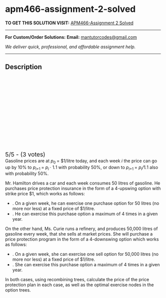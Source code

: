 # apm466-assignment-2-solved
**TO GET THIS SOLUTION VISIT:** [APM466-Assignment 2 Solved](https://mantutor.com/product/apm466-assignment-2-solved/)


---

**For Custom/Order Solutions:** **Email:** mantutorcodes@gmail.com  

*We deliver quick, professional, and affordable assignment help.*

---

<h2>Description</h2>



<div class="kk-star-ratings kksr-auto kksr-align-center kksr-valign-top" data-payload="{&quot;align&quot;:&quot;center&quot;,&quot;id&quot;:&quot;62741&quot;,&quot;slug&quot;:&quot;default&quot;,&quot;valign&quot;:&quot;top&quot;,&quot;ignore&quot;:&quot;&quot;,&quot;reference&quot;:&quot;auto&quot;,&quot;class&quot;:&quot;&quot;,&quot;count&quot;:&quot;3&quot;,&quot;legendonly&quot;:&quot;&quot;,&quot;readonly&quot;:&quot;&quot;,&quot;score&quot;:&quot;5&quot;,&quot;starsonly&quot;:&quot;&quot;,&quot;best&quot;:&quot;5&quot;,&quot;gap&quot;:&quot;4&quot;,&quot;greet&quot;:&quot;Rate this product&quot;,&quot;legend&quot;:&quot;5\/5 - (3 votes)&quot;,&quot;size&quot;:&quot;24&quot;,&quot;title&quot;:&quot;APM466-Assignment 2 Solved&quot;,&quot;width&quot;:&quot;138&quot;,&quot;_legend&quot;:&quot;{score}\/{best} - ({count} {votes})&quot;,&quot;font_factor&quot;:&quot;1.25&quot;}">

<div class="kksr-stars">

<div class="kksr-stars-inactive">
            <div class="kksr-star" data-star="1" style="padding-right: 4px">


<div class="kksr-icon" style="width: 24px; height: 24px;"></div>
        </div>
            <div class="kksr-star" data-star="2" style="padding-right: 4px">


<div class="kksr-icon" style="width: 24px; height: 24px;"></div>
        </div>
            <div class="kksr-star" data-star="3" style="padding-right: 4px">


<div class="kksr-icon" style="width: 24px; height: 24px;"></div>
        </div>
            <div class="kksr-star" data-star="4" style="padding-right: 4px">


<div class="kksr-icon" style="width: 24px; height: 24px;"></div>
        </div>
            <div class="kksr-star" data-star="5" style="padding-right: 4px">


<div class="kksr-icon" style="width: 24px; height: 24px;"></div>
        </div>
    </div>

<div class="kksr-stars-active" style="width: 138px;">
            <div class="kksr-star" style="padding-right: 4px">


<div class="kksr-icon" style="width: 24px; height: 24px;"></div>
        </div>
            <div class="kksr-star" style="padding-right: 4px">


<div class="kksr-icon" style="width: 24px; height: 24px;"></div>
        </div>
            <div class="kksr-star" style="padding-right: 4px">


<div class="kksr-icon" style="width: 24px; height: 24px;"></div>
        </div>
            <div class="kksr-star" style="padding-right: 4px">


<div class="kksr-icon" style="width: 24px; height: 24px;"></div>
        </div>
            <div class="kksr-star" style="padding-right: 4px">


<div class="kksr-icon" style="width: 24px; height: 24px;"></div>
        </div>
    </div>
</div>


<div class="kksr-legend" style="font-size: 19.2px;">
            5/5 - (3 votes)    </div>
    </div>
Gasoline prices are at <em>p</em><sub>0 </sub>= $1/litre today, and each week <em>i </em>the price can go up by 10% to <em>p<sub>i</sub></em><sub>+1 </sub>= <em>p<sub>i </sub></em>· 1<em>.</em>1 with probability 50%, or down to <em>p<sub>i</sub></em><sub>+1 </sub>= <em>p<sub>i</sub>/</em>1<em>.</em>1 also with probability 50%.

Mr. Hamilton drives a car and each week consumes 50 litres of gasoline. He purchases price protection insurance in the form of a 4-upswing option with strike price $1, which works as follows:

<ul>
<li>. On a given week, he can exercise one purchase option for 50 litres (no more nor less) at a fixed price of $1/litre.</li>
<li>. He can exercise this purchase option a maximum of 4 times in a given year.</li>
</ul>
On the other hand, Ms. Curie runs a refinery, and produces 50,000 litres of gasoline every week, that she sells at market prices. She will purchase a price protection program in the form of a 4-downswing option which works as follows:

<ul>
<li>. On a given week, she can exercise one sell option for 50,000 litres (no more nor less) at a fixed price of $1/litre.</li>
<li>. She can exercise this purchase option a maximum of 4 times in a given year.</li>
</ul>
In both cases, using recombining trees, calculate the price of the price protection plan in each case, as well as the optimal exercise nodes in the option trees.
